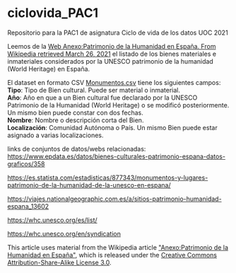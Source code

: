 # ciclovida_PAC1
Repositorio para la PAC1 de asignatura Ciclo de vida de los datos UOC 2021

Leemos de la [Web Anexo:Patrimonio de la Humanidad en España. From Wikipedia retrieved March 26, 2021](https://es.wikipedia.org/wiki/Anexo:Patrimonio_de_la_Humanidad_en_España) el listado de los bienes materiales e inmateriales considerados por la UNESCO patrimonio de la humanidad (World Heritage) en España.  

El dataset en formato CSV [Monumentos.csv](https://github.com/BaltiBoix/ciclovida_PAC1/blob/master/monumentos.csv) tiene los siguientes campos:  
  **Tipo**: Tipo de Bien cultural. Puede ser material o inmaterial.  
  **Año**: Año en que a un Bien cultural fue declarado por la UNESCO Patrimonio de la Humanidad (World Heritage) o se modificó posteriormente. Un mismo bien puede constar con dos fechas.     
  **Nombre**: Nombre o descripción corta del Bien.  
  **Localización**: Comunidad Autónoma o País. Un mismo Bien puede estar asignado a varias localizaciones.    

links de conjuntos de datos/webs relacionadas:  
  https://www.epdata.es/datos/bienes-culturales-patrimonio-espana-datos-graficos/358
  
  https://es.statista.com/estadisticas/877343/monumentos-y-lugares-patrimonio-de-la-humanidad-de-la-unesco-en-espana/
  
  https://viajes.nationalgeographic.com.es/a/sitios-patrimonio-humanidad-espana_13602
  
  https://whc.unesco.org/es/list/
  
  https://whc.unesco.org/en/syndication

This article uses material from the Wikipedia article <a href="https://es.wikipedia.org/wiki/Anexo:Patrimonio_de_la_Humanidad_en_España">"Anexo:Patrimonio de la Humanidad en España"</a>, which is released under the <a href="https://creativecommons.org/licenses/by-sa/3.0/">Creative Commons Attribution-Share-Alike License 3.0</a>.
